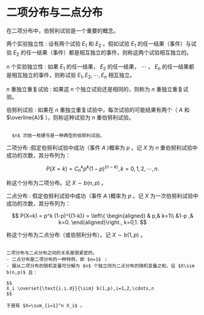 # 二项分布与二点分布

在二项分布中，伯努利试验是一个重要的概念。

两个实验独立性
: 设有两个试验 $E_1$ 和 $E_2$ 。假如试验 $E_1$ 的任一结果（事件）与试验 $E_2$ 的任一结果（事件）都是相互独立的事件，则称这两个试验相互独立的。

  $n$ 个实验独立性
: 如果 $E_1$ 的任一结果， $E_2$ 的任一结果， $\cdots$ ， $E_n$ 的任一结果都是相互独立的事件，则称试验 $E_1,E_2,\cdots,E_n$ 相互独立。

  $n$ 重独立重复试验
: 如果这 $n$ 个独立试验还是相同的，则称为 $n$ 重独立重复试验。

伯努利试验
: 如果在 $n$ 重独立重复试验中，每次试验的可能结果有两个（ $A$ 和 $\overline{A}$ ），则称这种试验为 $n$ 重伯努利试验。

```{prf:remark} 

  $n$ 次抛一枚硬币是一种典型的伯努利试验。
```

二项分布
:假定伯努利试验中成功（事件 $A$ )概率为 $p$ 。记 $X$ 为 $n$ 重伯努利试验中成功的次数，其分布列为：

$$
P(X=k) = C_n^k p^k (1-p)^{(n-k)}, k=0,1,2,\cdots,n.
$$

称这个分布为二项分布。记 $X\sim b(n,p)$ 。

二点分布
: 假定伯努利试验中成功（事件 $A$ )概率为 $p$ 。记 $X$ 为一次伯努利试验中成功的次数，其分布列为：

$$
P(X=k) = p^k (1-p)^{(1-k)} = \left\{
\begin{aligned}
 & p,& k=1\\ 
 &1-p ,& k=0.
\end{aligned}\right., k=0,1.
$$

称这个分布为二点分布（或伯努利分布）。记 $X\sim b(1,p)$ 。

```{prf:remark}

二项分布与二点分布之间的关系是很紧密的。
- 二点分布是二项分布的一种特例，即 $n=1$ ；
- 服从二项分布的随机变量可分解为 $n$ 个独立同为二点分布的随机变量之和，设 $X\sim b(n,p)$ 且：

$$
X_i \overset{\text{i.i.d}}{\sim} b(1,p),i=1,2,\cdots,n
$$

于是有 $X=\sum_{i=1}^n X_i$ 。
```











